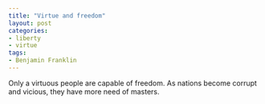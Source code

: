 ```yaml
---
title: "Virtue and freedom"
layout: post
categories:
- liberty
- virtue
tags:
- Benjamin Franklin
---
```


Only a virtuous people are capable of freedom. As nations become corrupt and vicious, they have more need of masters.